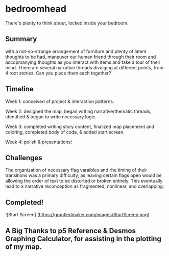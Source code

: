 # bedroomhead

There's plenty to think about, locked inside your bedroom.

## Summary

with a not-so-strange arrangement of furniture and plenty of latent thoughts to be had, maneuver our human friend through their room and accopmanying thoughts as you interact with items and take a tour of their mind. There are several narrative threads divulging at different points, from 4 root stories. Can you piece them each together?


## Timeline

Week 1: conceived of project & interaction patterns.

Week 2: designed the map, began writing narrative/thematic threads, identified & began to write necessary logic.

Week 3: completed writing story content, finalized map placement and coloring, completed body of code, & added start screen.

Week 4: polish & presentations!


## Challenges

The organization of necessary flag varaibles and rhe timing of their transitions was a primary difficulty, as leaving certain flags open would be allowing the order of text to be distorted or broken entirely. This eventually lead to a narrative reconception as fragmented, nonlinear, and overlapping.

## Completed!

![Start Screen] (https://gruntledmaker.com/images/StartScreen.png)

## A Big Thanks to p5 Reference & Desmos Graphing Calculator, for assisting in the plotting of my map.
